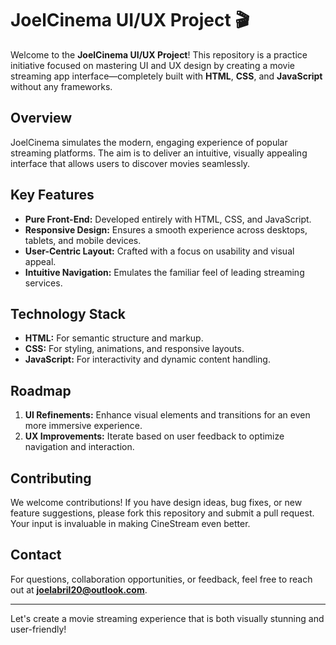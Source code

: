 # JoelCinema UI/UX Project 🎬

Welcome to the **JoelCinema UI/UX Project**! This repository is a practice initiative focused on mastering UI and UX design by creating a movie streaming app interface—completely built with **HTML**, **CSS**, and **JavaScript** without any frameworks.

## Overview

JoelCinema simulates the modern, engaging experience of popular streaming platforms. The aim is to deliver an intuitive, visually appealing interface that allows users to discover movies seamlessly.

## Key Features

- **Pure Front-End:** Developed entirely with HTML, CSS, and JavaScript.
- **Responsive Design:** Ensures a smooth experience across desktops, tablets, and mobile devices.
- **User-Centric Layout:** Crafted with a focus on usability and visual appeal.
- **Intuitive Navigation:** Emulates the familiar feel of leading streaming services.

## Technology Stack

- **HTML:** For semantic structure and markup.
- **CSS:** For styling, animations, and responsive layouts.
- **JavaScript:** For interactivity and dynamic content handling.

## Roadmap

1. **UI Refinements:** Enhance visual elements and transitions for an even more immersive experience.
2. **UX Improvements:** Iterate based on user feedback to optimize navigation and interaction.

## Contributing

We welcome contributions! If you have design ideas, bug fixes, or new feature suggestions, please fork this repository and submit a pull request. Your input is invaluable in making CineStream even better.

## Contact

For questions, collaboration opportunities, or feedback, feel free to reach out at **joelabril20@outlook.com**.

---

Let's create a movie streaming experience that is both visually stunning and user-friendly!
